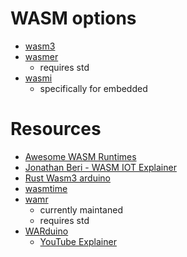 # WASM options

- [wasm3](https://github.com/Veykril/wasm3-rs)
- [wasmer](https://github.com/wasmerio/wasmer)
	- requires std
- [wasmi](https://github.com/paritytech/wasmi)
	- specifically for embedded



# Resources
- [Awesome WASM Runtimes](https://github.com/appcypher/awesome-wasm-runtimes)
- [Jonathan Beri - WASM IOT Explainer](https://youtu.be/oky3FdsTuUM)
- [Rust Wasm3 arduino](https://github.com/alvarowolfx/wasm-arduino-wifi)
- [wasmtime](https://github.com/bytecodealliance/wasmtime)
- [wamr](https://github.com/bytecodealliance/wasm-micro-runtime)
	- currently maintaned
	- requires std
- [WARduino](https://github.com/TOPLLab/WARDuino)
	- [YouTube Explainer](https://youtu.be/p6_XGf_mXz8)



